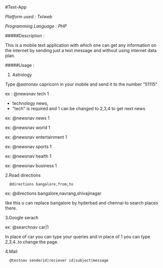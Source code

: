 #Text-App

*Platform used : Txtweb*

*Programming Language : PHP*

#####Description : 

This is a mobile text application with which one can get any information on the internet by sending just a text message and without using internet data plan.

#####Usage :

1. Astrology

Type @astronav capricorn in your mobile and send it to the number "51115"

ex :  @newsnav tech 1
  
  * technology news,
  * "tech" is required and 1 can be changed to 2,3,4 to get next news

ex:   @newsnav news 1

ex:   @newsnav world 1

ex:   @newsnav entertainment 1

ex:   @newsnav sports 1

ex:   @newsnav health 1

ex:   @newsnav business 1

2.Road directions

      @directions bangalore,from,to

ex:   @directions bangalore,navrang,shivajinagar

like this u can replace bangalore by hyderbad and chennai to search places there.

3.Google serach

ex:   @searchnav car|1

In place of car you can type your queries and in place of 1 you can type 2,3,4..to change the page.

4.Mail

      @testnav senderid|reciever id|subject|message

